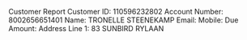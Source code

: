 Customer Report
Customer ID: 110596232802
Account Number: 8002656651401
Name: TRONELLE STEENEKAMP
Email: 
Mobile: 
Due Amount: 
Address Line 1: 83 SUNBIRD RYLAAN
